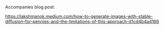 Accompanies blog post:

https://lakshmanok.medium.com/how-to-generate-images-with-stable-diffusion-for-pennies-and-the-limitations-of-this-approach-d1cd4b4a4166

